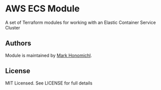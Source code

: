 # AWS ECS Module
A set of Terraform modules for working with an Elastic Container Service Cluster

## Authors
Module is maintained by [Mark Honomichl](https://github.com/austincloudguru).

## License
MIT Licensed.  See LICENSE for full details
